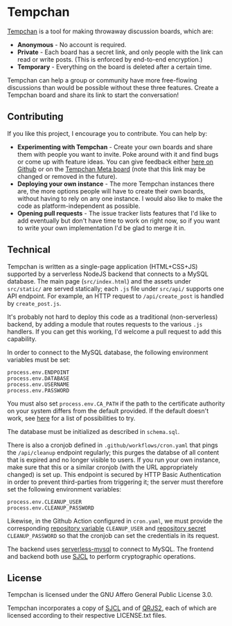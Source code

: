 # Tempchan

[Tempchan](https://tempchan.com) is a tool for making throwaway discussion boards, which are:

* **Anonymous** - No account is required.
* **Private** - Each board has a secret link, and only people with the link can read or write posts. (This is enforced by end-to-end encryption.)
* **Temporary** - Everything on the board is deleted after a certain time.

Tempchan can help a group or community have more free-flowing discussions than would be possible without these three features. Create a Tempchan board and share its link to start the conversation!


## Contributing

If you like this project, I encourage you to contribute. You can help by:

* **Experimenting with Tempchan** - Create your own boards and share them with people you want to invite. Poke around with it and find bugs or come up with feature ideas. You can give feedback either [here on Github](https://github.com/zeptocosm/tempchan/issues) or on the [Tempchan Meta board](https://tempchan.com/#HKpR4CwHG35bwjiNUuJzAR) (note that this link may be changed or removed in the future).
* **Deploying your own instance** - The more Tempchan instances there are, the more options people will have to create their own boards, without having to rely on any one instance. I would also like to make the code as platform-independent as possible.
* **Opening pull requests** - The issue tracker lists features that I'd like to add eventually but don't have time to work on right now, so if you want to write your own implementation I'd be glad to merge it in.


## Technical

Tempchan is written as a single-page application (HTML+CSS+JS) supported by a serverless NodeJS backend that connects to a MySQL database. The main page (`src/index.html`) and the assets under `src/static/` are served statically; each `.js` file under `src/api/` supports one API endpoint. For example, an HTTP request to `/api/create_post` is handled by `create_post.js`.

It's probably not hard to deploy this code as a traditional (non-serverless) backend, by adding a module that routes requests to the various `.js` handlers. If you can get this working, I'd welcome a pull request to add this capability.

In order to connect to the MySQL database, the following environment variables must be set:

```
process.env.ENDPOINT
process.env.DATABASE
process.env.USERNAME
process.env.PASSWORD
```

You must also set `process.env.CA_PATH` if the path to the certificate authority on your system differs from the default provided. If the default doesn't work, see [here](https://docs.planetscale.com/reference/secure-connections#ca-root-configuration) for a list of possibilities to try.

The database must be initialized as described in `schema.sql`.

There is also a cronjob defined in `.github/workflows/cron.yaml` that pings the `/api/cleanup` endpoint regularly; this purges the databse of all content that is expired and no longer visible to users. If you run your own instance, make sure that this or a similar cronjob (with the URL appropriately changed) is set up. This endpoint is secured by HTTP Basic Authentication in order to prevent third-parties from triggering it; the server must therefore set the following environment variables:

```
process.env.CLEANUP_USER
process.env.CLEANUP_PASSWORD
```

Likewise, in the Github Action configured in `cron.yaml`, we must provide the corresponding [repository variable](https://docs.github.com/actions/learn-github-actions/variables) `CLEANUP_USER` and [repository secret](https://docs.github.com/actions/automating-your-workflow-with-github-actions/creating-and-using-encrypted-secrets) `CLEANUP_PASSWORD` so that the cronjob can set the credentials in its request.

The backend uses [serverless-mysql](https://www.npmjs.com/package/serverless-mysql) to connect to MySQL. The frontend and backend both use [SJCL](https://github.com/bitwiseshiftleft/sjcl) to perform cryptographic operations.

## License

Tempchan is licensed under the GNU Affero General Public License 3.0.

Tempchan incorporates a copy of [SJCL](https://github.com/bitwiseshiftleft/sjcl) and of [QRJS2](https://github.com/englishextra/qrjs2), each of which are licensed according to their respective LICENSE.txt files.
